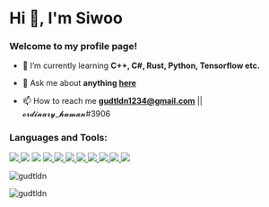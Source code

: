 # Hi 👋, I'm Siwoo
### Welcome to my profile page!

<!-- ![Profile views](https://komarev.com/ghpvc/?username=gudtldn&label=Profile%20views&color=0e75b6&style=flat) -->

- 🌱 I’m currently learning **C++, C#, Rust, Python, Tensorflow etc.**

- 💬 Ask me about **anything [here](https://github.com/gudtldn/gudtldn/issues)**

- 📫 How to reach me **gudtldn1234@gmail.com** || 𝓸𝓻𝓭𝓲𝓷𝓪𝓻𝔂_𝓱𝓾𝓶𝓪𝓷#3906

### Languages and Tools:
<!-- https://simpleicons.org/ -->
<p align="left">
    <a href="https://www.python.org" target="_blank" rel="noreferrer">
        <img src="https://img.shields.io/badge/Python-3776AB?style=flat-square&logo=python&logoColor=white"/>
    </a>
    <img src="https://img.shields.io/badge/C++-00599C?style=flat-square&logo=cplusplus&logoColor=white"/>
    <img src="https://img.shields.io/badge/C%23-239120?style=flat-square&logo=csharp&logoColor=white"/>
    <a href="https://www.rust-lang.org" target="_blank" rel="noreferrer">
        <img src="https://img.shields.io/badge/Rust-000000?style=flat-square&logo=rust&logoColor=white"/>
    </a>
    <a href="https://dotnet.microsoft.com/" target="_blank" rel="noreferrer">
        <img src="https://img.shields.io/badge/.NET-512BD4?style=flat-square&logo=dotnet&logoColor=white"/>
    </a>
    <a href="https://www.sqlite.org/" target="_blank" rel="noreferrer">
        <img src="https://img.shields.io/badge/SQLite-003B57?style=flat-square&logo=sqlite&logoColor=white"/>
    </a>
    <a href="https://www.blender.org/" target="_blank" rel="noreferrer">
        <img src="https://img.shields.io/badge/Blender-F5792A?style=flat-square&logo=blender&logoColor=white"/>
    </a>
    <a href="https://www.unrealengine.com/" target="_blank" rel="noreferrer">
        <img src="https://img.shields.io/badge/Unreal Engine-0E1128?style=flat-square&logo=unrealengine&logoColor=white"/>
    </a>
    <a href="https://visualstudio.microsoft.com/" target="_blank" rel="noreferrer">
        <img src="https://img.shields.io/badge/Visual Studio-5C2D91?style=flat-square&logo=visualstudio&logoColor=white"/>
    </a>
    <a href="https://code.visualstudio.com/" target="_blank" rel="noreferrer">
        <img src="https://img.shields.io/badge/VScode-007ACC?style=flat-square&logo=visualstudiocode&logoColor=white"/>
    </a>
    <a href="https://git-scm.com/" target="_blank" rel="noreferrer">
        <img src="https://img.shields.io/badge/git-F05032?style=flat-square&logo=git&logoColor=white"/>
    </a>
</p>

<p>
    <img align="center" src="https://github-readme-stats.vercel.app/api/top-langs?username=gudtldn&show_icons=true&locale=en&layout=compact" alt="gudtldn" />
</p>

<p>
    <img align="center" src="https://github-readme-stats.vercel.app/api?username=gudtldn&show_icons=true&locale=en" alt="gudtldn" />
</p>

<!-- <p><img align="center" src="https://github-readme-streak-stats.herokuapp.com/?user=gudtldn&" alt="gudtldn" /></p> -->
